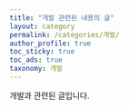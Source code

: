 ```yaml
---
title: "개발 관련된 내용의 글"
layout: category
permalink: /categories/개발/
author_profile: true
toc_sticky: true
toc_ads: true
taxonomy: 개발
---
```

개발과 관련된 글입니다.
